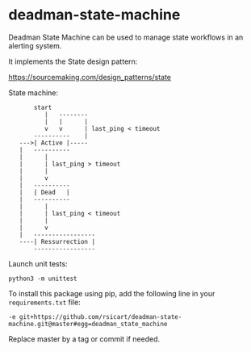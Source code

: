 # deadman-state-machine

Deadman State Machine can be used to manage state workflows in an alerting system.

It implements the State design pattern:

https://sourcemaking.com/design_patterns/state


State machine:

```
       start
          |   --------
          |   |      |
          v   v      | last_ping < timeout
       ----------    |
   --->| Active |-----
   |   ----------
   |      |
   |      | last_ping > timeout
   |      |
   |      v
   |   ----------
   |   | Dead   |
   |   ----------
   |      |
   |      | last_ping < timeout
   |      |
   |      v
   |   -----------------
   ----| Ressurrection |
       -----------------
```

Launch unit tests:

```
python3 -m unittest
```


To install this package using pip, add the following line in your `requirements.txt` file:

```
-e git+https://github.com/rsicart/deadman-state-machine.git@master#egg=deadman_state_machine
```

Replace master by a tag or commit if needed.


